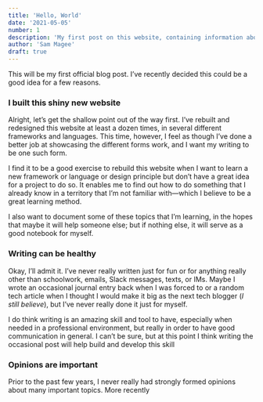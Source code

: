 ```yaml
---
title: 'Hello, World'
date: '2021-05-05'
number: 1
description: 'My first post on this website, containing information about what and why I will be writing.'
author: 'Sam Magee'
draft: true
---
```

This will be my first official blog post. I’ve recently decided this could be a good idea for a few reasons.

### I built this shiny new website

Alright, let’s get the shallow point out of the way first. I’ve rebuilt and redesigned this website at least a dozen times, in several different frameworks and languages. This time, however, I feel as though I’ve done a better job at showcasing the different forms work, and I want my writing to be one such form.

I find it to be a good exercise to rebuild this website when I want to learn a new framework or language or design principle but don’t have a great idea for a project to do so. It enables me to find out how to do something that I already know in a territory that I’m not familiar with—which I believe to be a great learning method.

I also want to document some of these topics that I’m learning, in the hopes that maybe it will help someone else; but if nothing else, it will serve as a good notebook for myself. 

### Writing can be healthy

Okay, I’ll admit it. I’ve never really written just for fun or for anything really other than schoolwork, emails, Slack messages, texts, or IMs. Maybe I wrote an occasional journal entry back when I was forced to or a random tech article when I thought I would make it big as the next tech blogger (*I still believe*), but I’ve never really done it just for myself.

I do think writing is an amazing skill and tool to have, especially when needed in a professional environment, but really in order to have good communication in general. I can’t be sure, but at this point I think writing the occasional post will help build and develop this skill

### Opinions are important
Prior to the past few years, I never really had strongly formed opinions about many important topics. More recently
